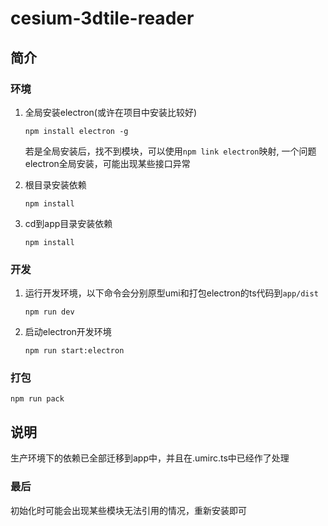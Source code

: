 # cesium-3dtile-reader

## 简介



### 环境

1. 全局安装electron(或许在项目中安装比较好)
	```
	npm install electron -g
	```
	若是全局安装后，找不到模块，可以使用`npm link electron`映射, 一个问题electron全局安装，可能出现某些接口异常

2. 根目录安装依赖
	```
	npm install
	```

3. cd到app目录安装依赖
	```
	npm install
	```



### 开发
1. 运行开发环境，以下命令会分别原型umi和打包electron的ts代码到`app/dist`
	```
	npm run dev
	```
2. 启动electron开发环境
	```
	npm run start:electron
	```

### 打包
```
npm run pack
```

## 说明
生产环境下的依赖已全部迁移到app中，并且在.umirc.ts中已经作了处理


### 最后
初始化时可能会出现某些模块无法引用的情况，重新安装即可